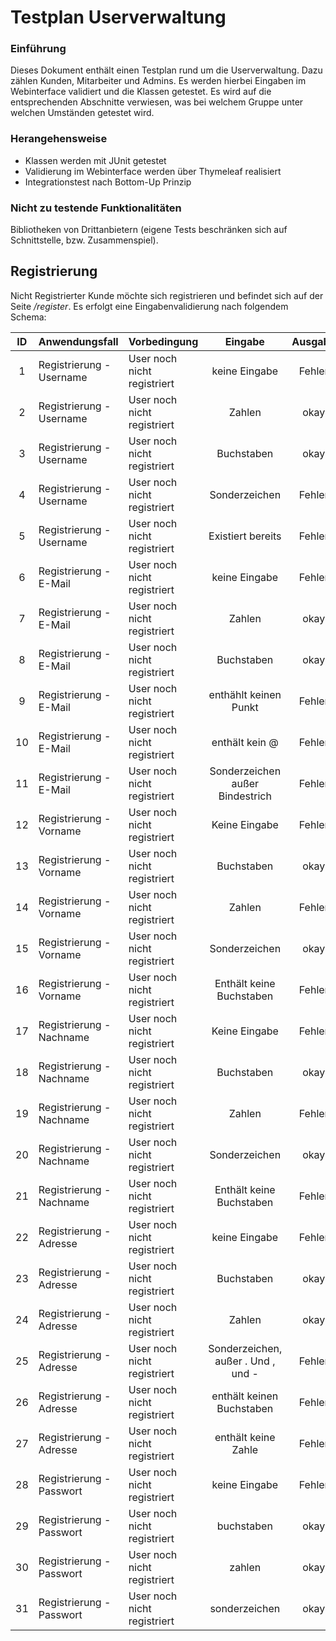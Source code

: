 # Testplan Userverwaltung

### Einführung

Dieses Dokument enthält einen Testplan rund um die Userverwaltung. Dazu zählen Kunden, Mitarbeiter und Admins. Es werden hierbei Eingaben im Webinterface validiert und die Klassen getestet. Es wird auf die entsprechenden Abschnitte verwiesen, was bei welchem Gruppe unter welchen Umständen getestet wird.

### Herangehensweise

- Klassen werden mit JUnit getestet
- Validierung im Webinterface werden über Thymeleaf realisiert
- Integrationstest nach Bottom-Up Prinzip

### Nicht zu testende Funktionalitäten

Bibliotheken von Drittanbietern (eigene Tests beschränken sich auf Schnittstelle, bzw. Zusammenspiel).

## Registrierung

Nicht Registrierter Kunde möchte sich registrieren und befindet sich auf der Seite */register*. Es erfolgt eine Eingabenvalidierung nach folgendem Schema:



| ID | Anwendungsfall           | Vorbedingung                | Eingabe                            | Ausgabe |
|:----:|:--------------------------|:-----------------------------|:------------------------------------:|:---------:|
| 1  | Registrierung - Username | User noch nicht registriert | keine Eingabe                      | Fehler  |
| 2  | Registrierung - Username | User noch nicht registriert | Zahlen                             | okay    |
| 3  | Registrierung - Username | User noch nicht registriert | Buchstaben                         | okay    |
| 4  | Registrierung - Username | User noch nicht registriert | Sonderzeichen                      | Fehler  |
| 5  | Registrierung - Username | User noch nicht registriert | Existiert bereits                  | Fehler  |
| 6  | Registrierung - E-Mail   | User noch nicht registriert | keine Eingabe                      | Fehler  |
| 7  | Registrierung - E-Mail   | User noch nicht registriert | Zahlen                             | okay    |
| 8  | Registrierung - E-Mail   | User noch nicht registriert | Buchstaben                         | okay    |
| 9  | Registrierung - E-Mail   | User noch nicht registriert | enthählt keinen Punkt              | Fehler  |
| 10 | Registrierung - E-Mail   | User noch nicht registriert | enthält kein @                     | Fehler  |
| 11 | Registrierung - E-Mail   | User noch nicht registriert | Sonderzeichen außer Bindestrich    | Fehler  |
| 12 | Registrierung  - Vorname | User noch nicht registriert | Keine Eingabe                      | Fehler  |
| 13 | Registrierung  - Vorname | User noch nicht registriert | Buchstaben                         | okay    |
| 14 | Registrierung  - Vorname | User noch nicht registriert | Zahlen                             | Fehler  |
| 15 | Registrierung  - Vorname | User noch nicht registriert | Sonderzeichen                      | okay    |
| 16 | Registrierung  - Vorname | User noch nicht registriert | Enthält keine Buchstaben           | Fehler  |
| 17 | Registrierung - Nachname | User noch nicht registriert | Keine Eingabe                      | Fehler  |
| 18 | Registrierung - Nachname | User noch nicht registriert | Buchstaben                         | okay    |
| 19 | Registrierung - Nachname | User noch nicht registriert | Zahlen                             | Fehler  |
| 20 | Registrierung - Nachname | User noch nicht registriert | Sonderzeichen                      | okay    |
| 21 | Registrierung - Nachname | User noch nicht registriert | Enthält keine Buchstaben           | Fehler  |
| 22 | Registrierung - Adresse  | User noch nicht registriert | keine Eingabe                      | Fehler  |
| 23 | Registrierung - Adresse  | User noch nicht registriert | Buchstaben                         | okay    |
| 24 | Registrierung - Adresse  | User noch nicht registriert | Zahlen                             | okay    |
| 25 | Registrierung - Adresse  | User noch nicht registriert | Sonderzeichen, außer . Und , und - | Fehler  |
| 26 | Registrierung - Adresse  | User noch nicht registriert | enthält keinen Buchstaben          | Fehler  |
| 27 | Registrierung - Adresse  | User noch nicht registriert | enthält keine Zahle                | Fehler  |
| 28 | Registrierung - Passwort | User noch nicht registriert | keine Eingabe                      | Fehler  |
| 29 | Registrierung - Passwort | User noch nicht registriert | buchstaben                         | okay    |
| 30 | Registrierung - Passwort | User noch nicht registriert | zahlen                             | okay    |
| 31 | Registrierung - Passwort | User noch nicht registriert | sonderzeichen                      | okay    |

